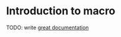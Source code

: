 # Introduction to macro

TODO: write [great documentation](http://jacobian.org/writing/great-documentation/what-to-write/)

